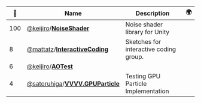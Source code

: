 |:star2: | Name | Description | 🌍|
|---|---|---|---|
|100|[@keijiro](https://github.com/keijiro)/[**NoiseShader**](https://github.com/keijiro/NoiseShader)|Noise shader library for Unity||
|8|[@mattatz](https://github.com/mattatz)/[**InteractiveCoding**](https://github.com/mattatz/InteractiveCoding)|Sketches for interactive coding group.||
|6|[@keijiro](https://github.com/keijiro)/[**AOTest**](https://github.com/keijiro/AOTest)|||
|4|[@satoruhiga](https://github.com/satoruhiga)/[**VVVV.GPUParticle**](https://github.com/satoruhiga/VVVV.GPUParticle)|Testing GPU Particle Implementation||

